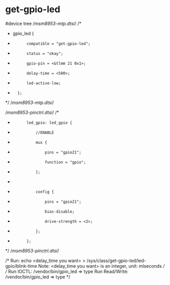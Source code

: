 # get-gpio-led
#device tree
/*msm8953-mtp.dtsi*/
/*
*	gpio_led {
*			compatible = "get-gpio-led";
*			status = "okay";
*			gpio-pin = <&tlmm 21 0x1>;
*			delay-time = <500>;
*			led-active-low;
*		};
*/
/*msm8953-mtp.dtsi*/

/*msm8953-pinctrl.dtsi*/
/*
*			led_gpio: led_gpio {
*				//ENABLE
*				mux {
*					pins = "gpio21";
*					function = "gpio";
*				};
*
*				config {
*					pins = "gpio21";
*					bias-disable;
*					drive-strength = <2>;
*				};
*			};
*/
/*msm8953-pinctrl.dtsi*/

/*
Run: echo <delay_time you want> > /sys/class/get-gpio-led/led-gpio/blink-time
Note: <delay_time you want> is an integer, unit: mlseconds
*/
/*
Run IOCTL: /vendor/bin/gpio_led => type <Delay-time>
Run Read/Write: /vendor/bin/gpio_led => type <Delay-time>
*/
